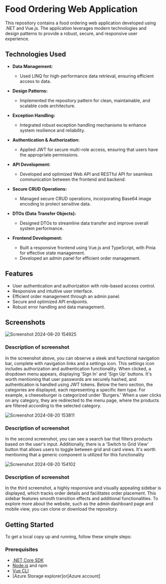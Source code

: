 # Food Ordering Web Application

This repository contains a food ordering web application developed using .NET and Vue.js. The application leverages modern technologies and design patterns to provide a robust, secure, and responsive user experience.

## Technologies Used

- **Data Management:**
  - Used LINQ for high-performance data retrieval, ensuring efficient access to data.

- **Design Patterns:**
  - Implemented the repository pattern for clean, maintainable, and scalable code architecture.

- **Exception Handling:**
  - Integrated robust exception handling mechanisms to enhance system resilience and reliability.

- **Authentication & Authorization:**
  - Applied JWT for secure multi-role access, ensuring that users have the appropriate permissions.

- **API Development:**
  - Developed and optimized Web API and RESTful API for seamless communication between the frontend and backend.

- **Secure CRUD Operations:**
  - Managed secure CRUD operations, incorporating Base64 image encoding to protect sensitive data.

- **DTOs (Data Transfer Objects):**
  - Designed DTOs to streamline data transfer and improve overall system performance.

- **Frontend Development:**
  - Built a responsive frontend using Vue.js and TypeScript, with Pinia for effective state management.
  - Developed an admin panel for efficient order management.

## Features

- User authentication and authorization with role-based access control.
- Responsive and intuitive user interface.
- Efficient order management through an admin panel.
- Secure and optimized API endpoints.
- Robust error handling and data management.

## Screenshots

![Screenshot 2024-08-20 154925](https://github.com/user-attachments/assets/93011f34-922a-49c9-aed3-b38fe7d84f92)
### Description of screenshot
In the screenshot above, you can observe a sleek and functional navigation bar, complete with navigation links and a settings icon. This settings icon includes authorization and authentication functionality. When clicked, a dropdown menu appears, displaying 'Sign In' and 'Sign Up' buttons. It's worth mentioning that user passwords are securely hashed, and authentication is handled using JWT tokens. Below the hero section, the categories are displayed, each representing a specific item type. For example, a cheeseburger is categorized under 'Burgers.' When a user clicks on any category, they are redirected to the menu page, where the products are filtered according to the selected category.



![Screenshot 2024-08-20 153811](https://github.com/user-attachments/assets/f3880c2c-8a58-4c10-879b-d2e608a869c8)
### Description of screenshot
In the second screenshot, you can see a search bar that filters products based on the user's input. Additionally, there is a 'Switch to Grid View' button that allows users to toggle between grid and card views. It's worth mentioning that a generic component is utilized for this functionality


![Screenshot 2024-08-20 154102](https://github.com/user-attachments/assets/1c1b7b2c-69eb-4886-9718-ff03545a2c3b)
### Description of screenshot
In the third screenshot, a highly responsive and visually appealing sidebar is displayed, which tracks order details and facilitates order placement. This sidebar features smooth transition effects and additional functionalities. To explore more about the website, such as the admin dashboard page and mobile view, you can clone or download the repository.


## Getting Started

To get a local copy up and running, follow these simple steps:

### Prerequisites

- [.NET Core SDK](https://dotnet.microsoft.com/download)
- [Node.js](https://nodejs.org/) and npm
- [Vue CLI](https://cli.vuejs.org/)
- [Azure Storage explorer]or[Azure account]
